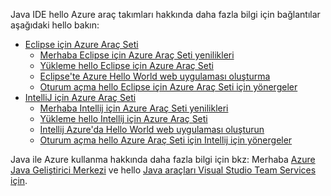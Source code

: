 Java IDE hello Azure araç takımları hakkında daha fazla bilgi için bağlantılar aşağıdaki hello bakın:

* [Eclipse için Azure Araç Seti](/azure/azure-toolkit-for-eclipse)
  * [Merhaba Eclipse için Azure Araç Seti yenilikleri](/azure/azure-toolkit-for-eclipse-whats-new)
  * [Yükleme hello Eclipse için Azure Araç Seti](/azure/azure-toolkit-for-eclipse-installation)
  * [Eclipse'te Azure Hello World web uygulaması oluşturma](/azure/app-service-web/app-service-web-eclipse-create-hello-world-web-app)
  * [Oturum açma hello Eclipse için Azure Araç Seti için yönergeler](/azure/azure-toolkit-for-eclipse-sign-in-instructions)
* [IntelliJ için Azure Araç Seti](/azure/azure-toolkit-for-intellij)
  * [Merhaba Intellij için Azure Araç Seti yenilikleri](/azure/azure-toolkit-for-intellij-whats-new)
  * [Yükleme hello Intellij için Azure Araç Seti](/azure/azure-toolkit-for-intellij-installation)
  * [Intellij Azure'da Hello World web uygulaması oluşturun](/azure/app-service-web/app-service-web-intellij-create-hello-world-web-app)
  * [Oturum açma hello Azure Araç Seti için Intellij için yönergeler](/azure/azure-toolkit-for-intellij-sign-in-instructions)

Java ile Azure kullanma hakkında daha fazla bilgi için bkz: Merhaba [Azure Java Geliştirici Merkezi](https://azure.microsoft.com/develop/java/) ve hello [Java araçları Visual Studio Team Services için](https://java.visualstudio.com/).
